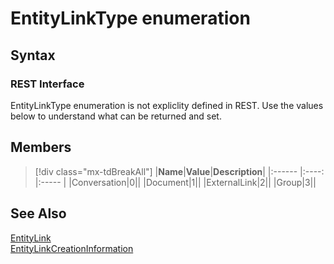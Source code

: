 [comment]: # (Name:EntityLinkType)
[comment]: # (Name:Microsoft.Office.Project.Server.Library.EntityLinks+EntityLinkType)
[comment]: # (Type:Enum)
[comment]: # (Status:Verified)

# <a name="name"></a>EntityLinkType enumeration

<a name="description"></a>

## <a name="syntax"></a>Syntax

### REST Interface

EntityLinkType enumeration is not expliclity defined in REST.  Use the values below to understand what can be returned and set.

## <a name="members"></a>Members

<a name="enumMembers"></a>
> [!div class="mx-tdBreakAll"]
|**Name**|**Value**|**Description**|
|:------ |:----: |:----- |
|<a name="Conversation"></a>Conversation|0||
|<a name="Document"></a>Document|1||
|<a name="ExternalLink"></a>ExternalLink|2||
|<a name="Group"></a>Group|3||

## <a name="seeAlso"></a>See Also

[EntityLink](EntityLink.md)<br/>
[EntityLinkCreationInformation](EntityLinkCreationInformation.md)<br/>
